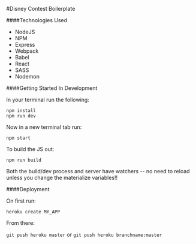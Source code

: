 #Disney Contest Boilerplate

####Technologies Used

  * NodeJS
  * NPM
  * Express
  * Webpack
  * Babel
  * React
  * SASS
  * Nodemon

####Getting Started In Development

In your terminal run the following:

```shell
npm install
npm run dev
```

Now in a new terminal tab run:

```shell
npm start
```

To build the JS out:

```shell
npm run build
```

Both the build/dev process and server have watchers -- no need to reload unless you change the materialize variables!!

####Deployment

On first run:
```
heroku create MY_APP
```

From there:

`git push heroku master` or `git push heroku branchname:master`
